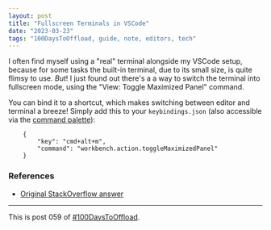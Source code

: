 ```yaml
---
layout: post
title: "Fullscreen Terminals in VSCode"
date: "2023-03-23"
tags: "100DaysToOffload, guide, note, editors, tech"
---
```


I often find myself using a "real" terminal alongside my VSCode setup, because for some tasks the built-in terminal, due to its small size, is quite flimsy to use. *But*! I just found out there's a a way to switch the terminal into fullscreen mode, using the "View: Toggle Maximized Panel" command.

You can bind it to a shortcut, which makes switching between editor and terminal a breeze! Simply add this to your `keybindings.json` (also accessible via the [command palette](https://code.visualstudio.com/docs/getstarted/userinterface#_command-palette)):

```
    {
        "key": "cmd+alt+m",
        "command": "workbench.action.toggleMaximizedPanel"
    }
```

### References

- [Original StackOverflow answer](https://stackoverflow.com/a/48512128/9046809)

---

This is post 059 of [#100DaysToOffload](https://100daystooffload.com/).

